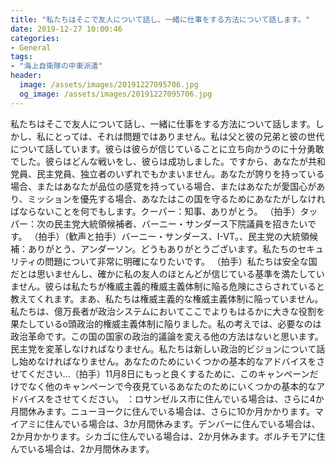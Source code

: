 ```yaml
---
title: "私たちはそこで友人について話し、一緒に仕事をする方法について話します。"
date: 2019-12-27 10:00:46
categories:
- General
tags:
- "海上自衛隊の中東派遣"
header:
  image: /assets/images/20191227095706.jpg
  og_image: /assets/images/20191227095706.jpg
---
```


私たちはそこで友人について話し、一緒に仕事をする方法について話します。しかし、私にとっては、それは問題ではありません。私は父と彼の兄弟と彼の世代について話しています。彼らは彼らが信じていることに立ち向かうのに十分勇敢でした。彼らはどんな戦いをし、彼らは成功しました。ですから、あなたが共和党員、民主党員、独立者のいずれでもかまいません。あなたが誇りを持っている場合、またはあなたが品位の感覚を持っている場合、またはあなたが愛国心があり、ミッションを優先する場合、あなたはこの国を守るためにあなたがしなければならないことを何でもします。クーパー：知事、ありがとう。 （拍手）タッパー：次の民主党大統領候補者、バーニー・サンダース下院議員を招きたいです。 （拍手）（歓声と拍手）バーニー・サンダース、I-VT。、民主党の大統領候補：ありがとう、アンダーソン。どうもありがとうございます。私たちのセキュリティの問題について非常に明確になりたいです。 （拍手）私たちは安全な国だとは思いませんし、確かに私の友人のほとんどが信じている基準を満たしていません。彼らは私たちが権威主義的権威主義体制に陥る危険にさらされていると教えてくれます。まあ、私たちは権威主義的な権威主義体制に陥っていません。私たちは、億万長者が政治システムにおいてここでよりもはるかに大きな役割を果たしているo頭政治的権威主義体制に陥りました。私の考えでは、必要なのは政治革命です。この国の国家の政治的議論を変える他の方法はないと思います。民主党を変革しなければなりません。私たちは新しい政治的ビジョンについて話し始めなければなりません。あなたのためにいくつかの基本的なアドバイスをさせてください...（拍手）11月8日にもっと良くするために、このキャンペーンだけでなく他のキャンペーンで今夜見ているあなたのためにいくつかの基本的なアドバイスをさせてください。 ：ロサンゼルス市に住んでいる場合は、さらに4か月間休みます。ニューヨークに住んでいる場合は、さらに10か月かかります。マイアミに住んでいる場合は、3か月間休みます。デンバーに住んでいる場合は、2か月かかります。シカゴに住んでいる場合は、2か月休みます。ボルチモアに住んでいる場合は、2か月間休みます。

